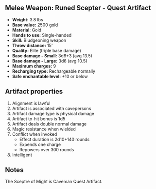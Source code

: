 ## Melee Weapon: Runed Scepter - Quest Artifact

- **Weight:**                 3.8 lbs
- **Base value:**             2500 gold
- **Material:**               Gold
- **Hands to use:**           Single-handed
- **Skill:**                  Bludgeoning weapon
- **Throw distance:**         15'
- **Quality:**                Elite (triple base damage)
- **Base damage - Small:**    3d6+3 (avg 13.5)
- **Base damage - Large:**    3d6 (avg 10.5)
- **Maximum charges:**        9
- **Recharging type:**        Rechargeable normally
- **Safe enchantable level:** +10 or below

## Artifact properties

1. Alignment is lawful
2. Artifact is associated with cavepersons
3. Artifact damage type is physical damage
4. Artifact to-hit bonus is 1d5
5. Artifact deals double normal damage
6. Magic resistance when wielded
7. Conflict when invoked
    * Effect duration is 2d10+140 rounds
    * Expends one charge
    * Repowers over 300 rounds
8. Intelligent

## Notes

The Sceptre of Might is Caveman Quest Artifact.